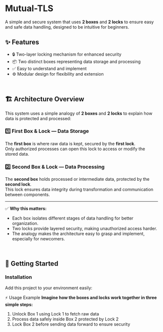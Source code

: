 # Mutual-TLS

A simple and secure system that uses **2 boxes** and **2 locks** to ensure easy and safe data handling, designed to be intuitive for beginners.

## ✨ Features

- 🔒 Two-layer locking mechanism for enhanced security  
- 📦 Two distinct boxes representing data storage and processing  
- ✅ Easy to understand and implement  
- ⚙️ Modular design for flexibility and extension

<br>

## 🏗️ Architecture Overview

This system uses a simple analogy of **2 boxes** and **2 locks** to explain how data is protected and processed:

### 1️⃣ First Box & Lock — Data Storage  
The **first box** is where raw data is kept, secured by the **first lock**.  
Only authorized processes can open this lock to access or modify the stored data.  

### 2️⃣ Second Box & Lock — Data Processing  
The **second box** holds processed or intermediate data, protected by the **second lock**.  
This lock ensures data integrity during transformation and communication between components.

---

✅ **Why this matters:**  
- Each box isolates different stages of data handling for better organization.  
- Two locks provide layered security, making unauthorized access harder.  
- The analogy makes the architecture easy to grasp and implement, especially for newcomers.

<br>

## 🚀 Getting Started

### Installation  
Add this project to your environment easily:

⚡ Usage Example
**Imagine how the boxes and locks work together in three simple steps:**
1. Unlock Box 1 using Lock 1 to fetch raw data
2. Process data safely inside Box 2 protected by Lock 2
3. Lock Box 2 before sending data forward to ensure security
